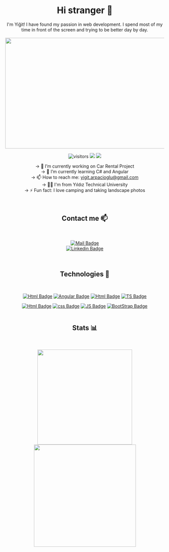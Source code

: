 <span align="center">

 # Hi stranger  👋 

I'm Yiğit! I have found my passion in web development. I spend most of my time in front of the screen and trying to be better day by day.
<br>
<br>
<img src="https://user-images.githubusercontent.com/75935753/114466250-e61c4200-9bf0-11eb-9aab-2804d9444417.gif " width="1000" height="350">
<br>


![visitors](https://visitor-badge.glitch.me/badge?page_id=yigitarpacioglu.visitor-badge) 
<img src="https://img.shields.io/github/stars/yigitarpacioglu?color=orange&label=Stars">
<img src="https://img.shields.io/github/followers/yigitarpacioglu?color=success&label=Followers">





-> 🔭 I’m currently working on Car Rental Project <br>
-> 🌱 I’m currently learning C# and Angular <br>
-> 📫 How to reach me: yigit.arpacioglu@gmail.com  <br>
-> :man_student: I'm from Yıldız Technical University <br>
-> ⚡ Fun fact: I love camping and taking landscape photos <br>

<br>  

## Contact me :mailbox:

<br>

[![Mail Badge](https://img.shields.io/badge/-yigit.arpacioglu@gmail.com-c0392b?style=flat&labelColor=c0392b&logo=gmail&logoColor=white)](mailto:yigit.arpacioglu@gmail.com) <br>
[![Linkedin Badge](https://img.shields.io/badge/-YiğitArpacioglu-0e76a8?style=flat&labelColor=0e76a8&logo=linkedin&logoColor=white)](https://www.linkedin.com/in/yigit-arpacioglu/) 

<br>

## Technologies :wrench:
<br>

[![Html Badge](https://img.shields.io/badge/-C%23-6A1577?style=for-the-badge&labelColor=black&logo=C-sharp&logoColor=6A1577)](#)
[![Angular Badge](https://img.shields.io/badge/-Angular-DD0031?style=for-the-badge&labelColor=black&logo=Angular&logoColor=DD0031)](#)
[![Html Badge](https://img.shields.io/badge/-Microsoft_SQL_Server-CC2927?style=for-the-badge&labelColor=black&logo=Microsoft-SQL-Server&logoColor=CC2927)](#)
[![TS Badge](https://img.shields.io/badge/-typescript-3178C6?style=for-the-badge&labelColor=black&logo=typescript&logoColor=3178C6)](#)
<br>

[![Html Badge](https://img.shields.io/badge/-HTML5-E34F26?style=for-the-badge&labelColor=black&logo=html5&logoColor=E34F26)](#)
[![css Badge](https://img.shields.io/badge/-CSS3-1572b6?style=for-the-badge&labelColor=black&logo=css3&logoColor=1572b6)](#)
[![JS Badge](https://img.shields.io/badge/-JavaScript-F7DF1E?style=for-the-badge&labelColor=black&logo=javascript&logoColor=F7DF1E)](#)
[![BootStrap Badge](https://img.shields.io/badge/-BootStrap-7952B3?style=for-the-badge&labelColor=black&logo=BootStrap&logoColor=7952B3)](#)
<br>
<br>


## Stats :bar_chart:
<br>

<p float="left">
  <img src="https://github-readme-stats.vercel.app/api?username=yigitarpacioglu&hide=contribs,prs&show_icons=true&theme=great-gatsby&line_height=30&custom_title=Stats&hide_rank=true" width="300"/>
 

  <img src="https://github-readme-stats.vercel.app/api/top-langs/?username=yigitarpacioglu&theme=great-gatsby&layout=compact&hide=matlab&card_width=240" width="323" /> 

</p>






</span>




















